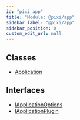 ```yaml
---
id: "pixi_app"
title: "Module: @pixi/app"
sidebar_label: "@pixi/app"
sidebar_position: 0
custom_edit_url: null
---
```


## Classes

- [Application](../classes/pixi_app.Application.md)

## Interfaces

- [IApplicationOptions](../interfaces/pixi_app.IApplicationOptions.md)
- [IApplicationPlugin](../interfaces/pixi_app.IApplicationPlugin.md)
